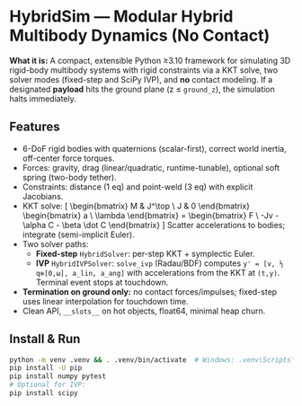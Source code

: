 # HybridSim — Modular Hybrid Multibody Dynamics (No Contact)

**What it is:** A compact, extensible Python ≥3.10 framework for simulating 3D rigid-body multibody systems with rigid constraints via a KKT solve, two solver modes (fixed-step and SciPy IVP), and **no** contact modeling. If a designated **payload** hits the ground plane (z ≤ `ground_z`), the simulation halts immediately.

## Features
- 6-DoF rigid bodies with quaternions (scalar-first), correct world inertia, off-center force torques.
- Forces: gravity, drag (linear/quadratic, runtime-tunable), optional soft spring (two-body tether).
- Constraints: distance (1 eq) and point-weld (3 eq) with explicit Jacobians.
- KKT solve:
  \[
    \begin{bmatrix} M & J^\top \\ J & 0 \end{bmatrix}
    \begin{bmatrix} a \\ \lambda \end{bmatrix} =
    \begin{bmatrix} F \\ -Jv - \alpha C - \beta \dot C \end{bmatrix}
  \]
  Scatter accelerations to bodies; integrate (semi-implicit Euler).
- Two solver paths:
  - **Fixed-step** `HybridSolver`: per-step KKT + symplectic Euler.
  - **IVP** `HybridIVPSolver`: `solve_ivp` (Radau/BDF) computes `y' = [v, ½ q⊗[0,ω], a_lin, a_ang]` with accelerations from the KKT at `(t,y)`. Terminal event stops at touchdown.
- **Termination on ground only:** no contact forces/impulses; fixed-step uses linear interpolation for touchdown time.
- Clean API, `__slots__` on hot objects, float64, minimal heap churn.

## Install & Run
```bash
python -m venv .venv && . .venv/bin/activate  # Windows: .venv\Scripts\activate
pip install -U pip
pip install numpy pytest
# Optional for IVP:
pip install scipy
